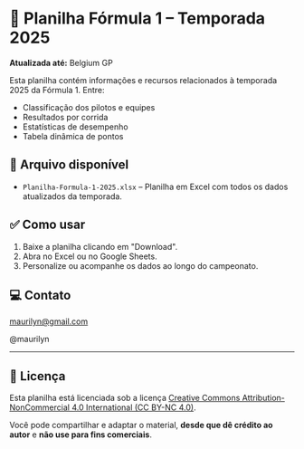 # 🏁 Planilha Fórmula 1 – Temporada 2025

**Atualizada até:** Belgium GP

Esta planilha contém informações e recursos relacionados à temporada 2025 da Fórmula 1. Entre:

- Classificação dos pilotos e equipes
- Resultados por corrida
- Estatísticas de desempenho
- Tabela dinâmica de pontos

## 📂 Arquivo disponível

- `Planilha-Formula-1-2025.xlsx` – Planilha em Excel com todos os dados atualizados da temporada.

## ✅ Como usar

1. Baixe a planilha clicando em "Download".
2. Abra no Excel ou no Google Sheets.
3. Personalize ou acompanhe os dados ao longo do campeonato.

## 💻 Contato

maurilyn@gmail.com

@maurilyn

---

## 📄 Licença

Esta planilha está licenciada sob a licença [Creative Commons Attribution-NonCommercial 4.0 International (CC BY-NC 4.0)](https://creativecommons.org/licenses/by-nc/4.0/).

Você pode compartilhar e adaptar o material, **desde que dê crédito ao autor** e **não use para fins comerciais**.
